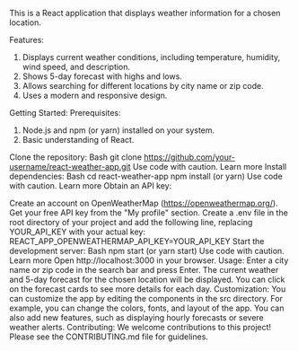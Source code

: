This is a React application that displays weather information for a chosen location.

Features:
1. Displays current weather conditions, including temperature, humidity, wind speed, and description.
2. Shows 5-day forecast with highs and lows.
3. Allows searching for different locations by city name or zip code.
4. Uses a modern and responsive design.

Getting Started:
Prerequisites:
1. Node.js and npm (or yarn) installed on your system.
2. Basic understanding of React.

Clone the repository:
Bash
git clone https://github.com/your-username/react-weather-app.git
Use code with caution. 
Learn more
Install dependencies:
Bash
cd react-weather-app
npm install (or yarn)
Use code with caution. Learn more
Obtain an API key:

Create an account on OpenWeatherMap (https://openweathermap.org/).
Get your free API key from the "My profile" section.
Create a .env file in the root directory of your project and add the following line, replacing YOUR_API_KEY with your actual key:
REACT_APP_OPENWEATHERMAP_API_KEY=YOUR_API_KEY
Start the development server:
Bash
npm start (or yarn start)
Use code with caution. Learn more
Open http://localhost:3000 in your browser.
Usage:
Enter a city name or zip code in the search bar and press Enter.
The current weather and 5-day forecast for the chosen location will be displayed.
You can click on the forecast cards to see more details for each day.
Customization:
You can customize the app by editing the components in the src directory.
For example, you can change the colors, fonts, and layout of the app.
You can also add new features, such as displaying hourly forecasts or severe weather alerts.
Contributing:
We welcome contributions to this project! Please see the CONTRIBUTING.md file for guidelines.



